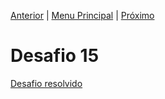 [Anterior](Desafio14.md) | [Menu Principal](/README.md/) | [Próximo](desafio16.md)

# Desafio 15



[Desafio resolvido](/Desafios/desafio015.py/)